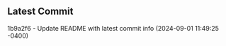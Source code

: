
## Latest Commit
1b9a2f6 - Update README with latest commit info (2024-09-01 11:49:25 -0400) <Yunxi-Zhou>

